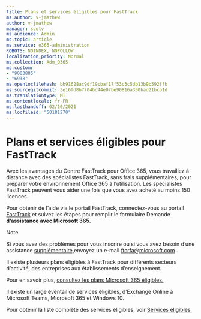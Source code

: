 ```yaml
---
title: Plans et services éligibles pour FastTrack
ms.author: v-jmathew
author: v-jmathew
manager: scotv
ms.audience: Admin
ms.topic: article
ms.service: o365-administration
ROBOTS: NOINDEX, NOFOLLOW
localization_priority: Normal
ms.collection: Adm_O365
ms.custom:
- "9003885"
- "6938"
ms.openlocfilehash: bb91628ac9df19cbaf17f53c3c5db13b9b592ffb
ms.sourcegitcommit: 3e16fd8b7704bd44e07be90816a350bad21bcb1d
ms.translationtype: MT
ms.contentlocale: fr-FR
ms.lasthandoff: 02/10/2021
ms.locfileid: "50181270"
---
```

# <a name="eligible-services-and-plans-for-fasttrack"></a>Plans et services éligibles pour FastTrack

Avec les avantages du Centre FastTrack pour Office 365, vous travaillez à distance avec des spécialistes FastTrack, sans frais supplémentaires, pour préparer votre environnement Office 365 à l’utilisation. Les spécialistes FastTrack peuvent vous aider une fois que vous avez acheté au moins 150 licences.

Pour obtenir de l’aide via le portail FastTrack, connectez-vous au portail [FastTrack](https://go.microsoft.com/fwlink/?linkid=2125443) et suivez les étapes pour remplir le formulaire Demande **d’assistance avec Microsoft 365.**

> [!NOTE]
> Si vous avez des problèmes pour vous inscrire ou si vous avez besoin d’une assistance [supplémentaire,](mailto:ftcrfa@microsoft.com)envoyez un e-mail ftcrfa@microsoft.com .

Il existe plusieurs plans éligibles à FastTrack pour différents secteurs d’activité, des entreprises aux établissements d’enseignement.

Pour en savoir plus, [consultez les plans Microsoft 365 éligibles.](https://go.microsoft.com/fwlink/?linkid=2125459)

Il existe un large éventail de services éligibles, d’Exchange Online à Microsoft Teams, Microsoft 365 et Windows 10.

Pour obtenir la liste complète des services éligibles, voir [Services éligibles.](https://go.microsoft.com/fwlink/?linkid=2125636)
